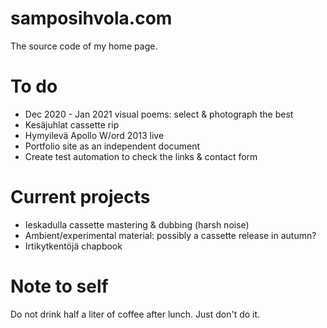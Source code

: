 # samposihvola.com

The source code of my home page. 

# To do

- Dec 2020 - Jan 2021 visual poems: select & photograph the best
- Kesäjuhlat cassette rip
- Hymyilevä Apollo W/ord 2013 live
- Portfolio site as an independent document
- Create test automation to check the links & contact form

# Current projects

- Ieskadulla cassette mastering & dubbing (harsh noise)
- Ambient/experimental material: possibly a cassette release in autumn?
- Irtikytkentöjä chapbook

# Note to self

Do not drink half a liter of coffee after lunch. Just don't do it.
